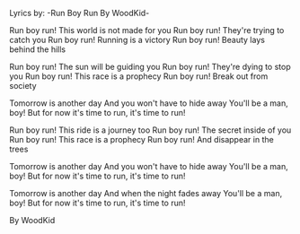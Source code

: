Lyrics by:
-Run Boy Run By WoodKid-

Run boy run! This world is not made for you
Run boy run! They're trying to catch you
Run boy run! Running is a victory
Run boy run! Beauty lays behind the hills

Run boy run! The sun will be guiding you
Run boy run! They're dying to stop you
Run boy run! This race is a prophecy
Run boy run! Break out from society

Tomorrow is another day
And you won't have to hide away
You'll be a man, boy!
But for now it's time to run, it's time to run!

Run boy run! This ride is a journey too
Run boy run! The secret inside of you
Run boy run! This race is a prophecy
Run boy run! And disappear in the trees

Tomorrow is another day
And you won't have to hide away
You'll be a man, boy!
But for now it's time to run, it's time to run!

Tomorrow is another day
And when the night fades away
You'll be a man, boy!
But for now it's time to run, it's time to run!

By WoodKid

